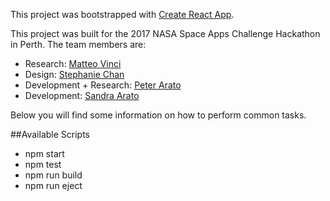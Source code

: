 This project was bootstrapped with [Create React App](https://github.com/facebookincubator/create-react-app).

This project was built for the 2017 NASA Space Apps Challenge Hackathon in Perth.
The team members are:
- Research: [Matteo Vinci](https://www.linkedin.com/in/matteovinci83/)
- Design: [Stephanie Chan](http://www.stephanierychan.com/)
- Development + Research: [Peter Arato](https://www.linkedin.com/in/petike/)
- Development: [Sandra Arato](https://www.linkedin.com/in/sszenti/)

Below you will find some information on how to perform common tasks.<br>

##Available Scripts
- npm start
- npm test
- npm run build
- npm run eject
